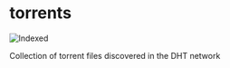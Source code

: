 torrents 
========
![Indexed](https://img.shields.io/badge/indexed-265183-blue)

Collection of torrent files discovered in the DHT network

